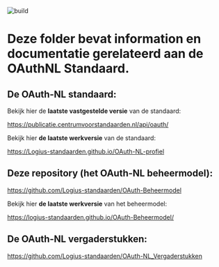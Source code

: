 ![build](https://github.com/Logius-standaarden/OAuth-Beheermodel/actions/workflows/build.yml/badge.svg)

# Deze folder bevat information en documentatie gerelateerd aan de OAuthNL  Standaard.  

## De OAuth-NL standaard:

Bekijk hier de **laatste vastgestelde versie** van de standaard:

<https://publicatie.centrumvoorstandaarden.nl/api/oauth/>

Bekijk hier **de laatste werkversie** van de standaard:

<https://Logius-standaarden.github.io/OAuth-NL-profiel>

## Deze repository (het OAuth-NL beheermodel):

<https://github.com/Logius-standaarden/OAuth-Beheermodel>

Bekijk hier **de laatste werkversie** van het beheermodel:

https://logius-standaarden.github.io/OAuth-Beheermodel/

## De OAuth-NL vergaderstukken:

https://github.com/Logius-standaarden/OAuth-NL_Vergaderstukken
